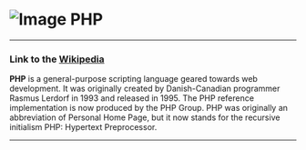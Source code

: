 # ![Image](https://www.tiobe.com/wp-content/themes/tiobe/tiobe-index/images/PHP.png) PHP
___
### Link to the [Wikipedia](https://en.wikipedia.org/wiki/PHP_(programming_language))
**PHP** is a general-purpose scripting language geared towards web development. 
It was originally created by Danish-Canadian programmer Rasmus Lerdorf in 1993 and released in 1995.
The PHP reference implementation is now produced by the PHP Group. 
PHP was originally an abbreviation of Personal Home Page, but it now stands for the recursive initialism PHP: 
Hypertext Preprocessor.

___